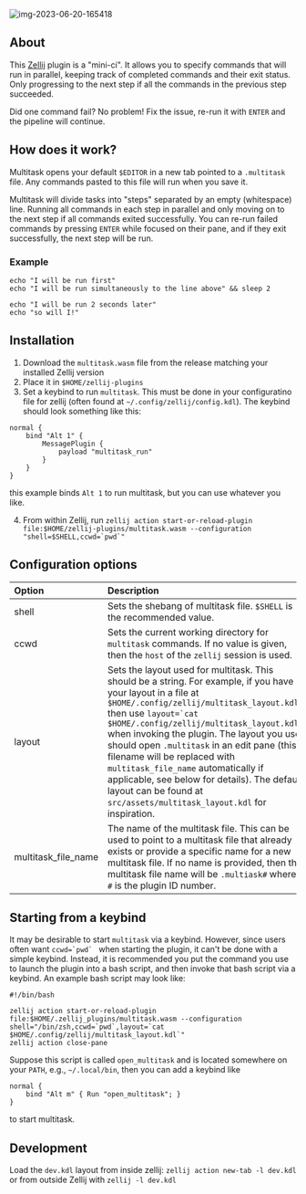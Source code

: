 ![img-2023-06-20-165418](https://github.com/imsnif/multitask/assets/795598/9877c93c-60a8-45ad-a113-354440741fd9)

## About
This [Zellij][zellij] plugin is a "mini-ci". It allows you to specify commands that will run in parallel, keeping track of completed commands and their exit status. Only progressing to the next step if all the commands in the previous step succeeded.

Did one command fail? No problem! Fix the issue, re-run it with `ENTER` and the pipeline will continue.

## How does it work?

Multitask opens your default `$EDITOR` in a new tab pointed to a `.multitask` file. Any commands pasted to this file will run when you save it. 

Multitask will divide tasks into "steps" separated by an empty (whitespace) line. Running all commands in each step in parallel and only moving on to the next step if all commands exited successfully. You can re-run failed commands by pressing `ENTER` while focused on their pane, and if they exit successfully, the next step will be run.

### Example
```
echo "I will be run first"
echo "I will be run simultaneously to the line above" && sleep 2

echo "I will be run 2 seconds later"
echo "so will I!"
```

[zellij]: https://github.com/zellij-org/zellij

## Installation
1. Download the `multitask.wasm` file from the release matching your installed Zellij version
2. Place it in `$HOME/zellij-plugins`
3. Set a keybind to run `multitask`. This must be done in your configuratino file for zellij (often found at `~/.config/zellij/config.kdl`). The keybind should look something like this:
```
normal {
    bind "Alt 1" {
        MessagePlugin {
            payload "multitask_run"
        }
    }
}
```
this example binds `Alt 1` to run multitask, but you can use whatever you like.

4. From within Zellij, run ``zellij action start-or-reload-plugin file:$HOME/zellij-plugins/multitask.wasm --configuration "shell=$SHELL,ccwd=`pwd`"``

## Configuration options
| Option | Description |
| :--- | :--- |
| shell | Sets the shebang of multitask file. `$SHELL` is the recommended value. |
| ccwd | Sets the current working directory for `multitask` commands. If no value is given, then the `host` of the `zellij` session is used. |
| layout | Sets the layout used for multitask. This should be a string. For example, if you have your layout in a file at `$HOME/.config/zellij/multitask_layout.kdl` then use ``layout=`cat $HOME/.config/zellij/multitask_layout.kdl` `` when invoking the plugin. The layout you use should open `.multitask` in an edit pane (this filename will be replaced with `multitask_file_name` automatically if applicable, see below for details). The default layout can be found at `src/assets/multitask_layout.kdl` for inspiration. |
| multitask\_file\_name | The name of the multitask file. This can be used to point to a multitask file that already exists or provide a specific name for a new multitask file. If no name is provided, then the multitask file name will be `.multiask#` where `#` is the plugin ID number.

## Starting from a keybind
It may be desirable to start `multitask` via a keybind. However, since users often want ``ccwd=`pwd` `` when starting the plugin, it can't be done with a simple keybind. Instead, it is recommended you put the command you use to launch the plugin into a bash script, and then invoke that bash script via a keybind. An example bash script may look like:
```
#!/bin/bash

zellij action start-or-reload-plugin file:$HOME/.zellij_plugins/multitask.wasm --configuration shell="/bin/zsh,ccwd=`pwd`,layout=`cat $HOME/.config/zellij/multitask_layout.kdl`"
zellij action close-pane
```
Suppose this script is called `open_multitask` and is located somewhere on your `PATH`, e.g., `~/.local/bin`, then you can add a keybind like
```
normal {
    bind "Alt m" { Run "open_multitask"; }
}
```
to start multitask.

## Development
Load the `dev.kdl` layout from inside zellij: `zellij action new-tab -l dev.kdl` or from outside Zellij with `zellij -l dev.kdl`
